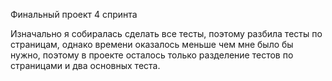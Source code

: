 Финальный проект 4 спринта

Изначально я собиралась сделать все тесты, 
поэтому разбила тесты по страницам, 
однако времени оказалось меньше чем мне было бы нужно, 
поэтому в проекте осталось только разделение тестов по страницами и два основных теста.
